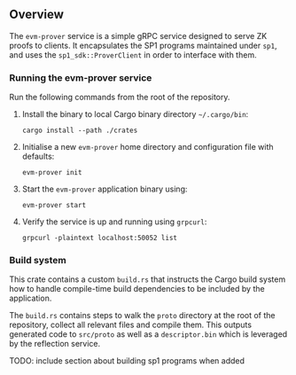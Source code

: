 ## Overview

The `evm-prover` service is a simple gRPC service designed to serve ZK proofs to clients.
It encapsulates the SP1 programs maintained under `sp1`, and uses the `sp1_sdk::ProverClient` in order to interface with them.

### Running the evm-prover service

Run the following commands from the root of the repository.

1. Install the binary to local Cargo binary directory `~/.cargo/bin`:

    ```shell
    cargo install --path ./crates
    ```

2. Initialise a new `evm-prover` home directory and configuration file with defaults:

    ```shell
    evm-prover init
    ```

3. Start the `evm-prover` application binary using:

    ```shell
    evm-prover start
    ```

4. Verify the service is up and running using `grpcurl`:

    ```shell
    grpcurl -plaintext localhost:50052 list
    ```

### Build system

This crate contains a custom `build.rs` that instructs the Cargo build system how to handle compile-time build dependencies to be included by the application.

The `build.rs` contains steps to walk the `proto` directory at the root of the repository, collect all relevant files and compile them.
This outputs generated code to `src/proto` as well as a `descriptor.bin` which is leveraged by the reflection service.

TODO: include section about building sp1 programs when added
